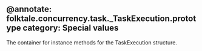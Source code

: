 @annotate: folktale.concurrency.task._TaskExecution.prototype
category: Special values
---

The container for instance methods for the TaskExecution structure.
